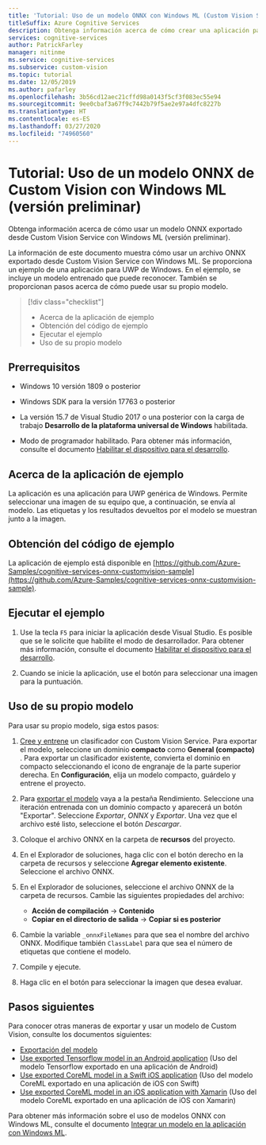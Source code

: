 ```yaml
---
title: 'Tutorial: Uso de un modelo ONNX con Windows ML (Custom Vision Service)'
titleSuffix: Azure Cognitive Services
description: Obtenga información acerca de cómo crear una aplicación para UWP de Windows que utilice un modelo ONNX exportado desde Azure Cognitive Services.
services: cognitive-services
author: PatrickFarley
manager: nitinme
ms.service: cognitive-services
ms.subservice: custom-vision
ms.topic: tutorial
ms.date: 12/05/2019
ms.author: pafarley
ms.openlocfilehash: 3b56cd12aec21cffd98a0143f5cf3f083ec55e94
ms.sourcegitcommit: 9ee0cbaf3a67f9c7442b79f5ae2e97a4dfc8227b
ms.translationtype: HT
ms.contentlocale: es-ES
ms.lasthandoff: 03/27/2020
ms.locfileid: "74960560"
---
```

# <a name="tutorial-use-an-onnx-model-from-custom-vision-with-windows-ml-preview"></a>Tutorial: Uso de un modelo ONNX de Custom Vision con Windows ML (versión preliminar)

Obtenga información acerca de cómo usar un modelo ONNX exportado desde Custom Vision Service con Windows ML (versión preliminar).

La información de este documento muestra cómo usar un archivo ONNX exportado desde Custom Vision Service con Windows ML. Se proporciona un ejemplo de una aplicación para UWP de Windows. En el ejemplo, se incluye un modelo entrenado que puede reconocer. También se proporcionan pasos acerca de cómo puede usar su propio modelo.

> [!div class="checklist"]
> * Acerca de la aplicación de ejemplo
> * Obtención del código de ejemplo
> * Ejecutar el ejemplo
> * Uso de su propio modelo

## <a name="prerequisites"></a>Prerrequisitos

* Windows 10 versión 1809 o posterior

* Windows SDK para la versión 17763 o posterior

* La versión 15.7 de Visual Studio 2017 o una posterior con la carga de trabajo __Desarrollo de la plataforma universal de Windows__ habilitada.

* Modo de programador habilitado. Para obtener más información, consulte el documento [Habilitar el dispositivo para el desarrollo](https://docs.microsoft.com/windows/uwp/get-started/enable-your-device-for-development).

## <a name="about-the-example-app"></a>Acerca de la aplicación de ejemplo

La aplicación es una aplicación para UWP genérica de Windows. Permite seleccionar una imagen de su equipo que, a continuación, se envía al modelo. Las etiquetas y los resultados devueltos por el modelo se muestran junto a la imagen.

## <a name="get-the-example-code"></a>Obtención del código de ejemplo

La aplicación de ejemplo está disponible en [https://github.com/Azure-Samples/cognitive-services-onnx-customvision-sample](https://github.com/Azure-Samples/cognitive-services-onnx-customvision-sample).

## <a name="run-the-example"></a>Ejecutar el ejemplo

1. Use la tecla `F5` para iniciar la aplicación desde Visual Studio. Es posible que se le solicite que habilite el modo de desarrollador. Para obtener más información, consulte el documento [Habilitar el dispositivo para el desarrollo](https://docs.microsoft.com/windows/uwp/get-started/enable-your-device-for-development).

1. Cuando se inicie la aplicación, use el botón para seleccionar una imagen para la puntuación.

## <a name="use-your-own-model"></a>Uso de su propio modelo

Para usar su propio modelo, siga estos pasos:

1. [Cree y entrene](https://docs.microsoft.com/azure/cognitive-services/custom-vision-service/getting-started-build-a-classifier) un clasificador con Custom Vision Service. Para exportar el modelo, seleccione un dominio __compacto__ como **General (compacto)** . Para exportar un clasificador existente, convierta el dominio en compacto seleccionando el icono de engranaje de la parte superior derecha. En __Configuración__, elija un modelo compacto, guárdelo y entrene el proyecto.  

1. Para [exportar el modelo](https://docs.microsoft.com/azure/cognitive-services/custom-vision-service/export-your-model) vaya a la pestaña Rendimiento. Seleccione una iteración entrenada con un dominio compacto y aparecerá un botón "Exportar". Seleccione *Exportar*, *ONNX* y *Exportar*. Una vez que el archivo esté listo, seleccione el botón *Descargar*.

1. Coloque el archivo ONNX en la carpeta de __recursos__ del proyecto. 

1. En el Explorador de soluciones, haga clic con el botón derecho en la carpeta de recursos y seleccione __Agregar elemento existente__. Seleccione el archivo ONNX.

1. En el Explorador de soluciones, seleccione el archivo ONNX de la carpeta de recursos. Cambie las siguientes propiedades del archivo:

    * __Acción de compilación__ -> __Contenido__
    * __Copiar en el directorio de salida__ -> __Copiar si es posterior__

1. Cambie la variable `_onnxFileNames` para que sea el nombre del archivo ONNX. Modifique también `ClassLabel` para que sea el número de etiquetas que contiene el modelo.

1. Compile y ejecute.

1. Haga clic en el botón para seleccionar la imagen que desea evaluar.

## <a name="next-steps"></a>Pasos siguientes

Para conocer otras maneras de exportar y usar un modelo de Custom Vision, consulte los documentos siguientes:

* [Exportación del modelo](https://docs.microsoft.com/azure/cognitive-services/custom-vision-service/export-your-model)
* [Use exported Tensorflow model in an Android application](https://github.com/Azure-Samples/cognitive-services-android-customvision-sample) (Uso del modelo Tensorflow exportado en una aplicación de Android)
* [Use exported CoreML model in a Swift iOS application](https://go.microsoft.com/fwlink/?linkid=857726) (Uso del modelo CoreML exportado en una aplicación de iOS con Swift)
* [Use exported CoreML model in an iOS application with Xamarin](https://github.com/xamarin/ios-samples/tree/master/ios11/CoreMLAzureModel) (Uso del modelo CoreML exportado en una aplicación de iOS con Xamarin)

Para obtener más información sobre el uso de modelos ONNX con Windows ML, consulte el documento [Integrar un modelo en la aplicación con Windows ML](/windows/ai/windows-ml/integrate-model).
